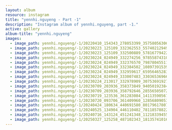 ```yaml
---
layout: album
resource: instagram
title: "yennhi.nguyeng - Part -1"
description: "Instagram album of yennhi.nguyeng, part -1."
active: gallery
album-title: "yennhi.nguyeng"
images:
  - image_path: yennhi.nguyeng/-1/20220410_154343_278053399_357580563066843_1359707325887893549_n.jpg
  - image_path: yennhi.nguyeng/-1/20230223_125109_332362553_557402129499734_500454634624572762_n.jpg
  - image_path: yennhi.nguyeng/-1/20230223_125109_332500889_578167794225174_3525114607687233663_n.jpg
  - image_path: yennhi.nguyeng/-1/20230224_024949_332274256_978558743109522_7757704120959997754_n.jpg
  - image_path: yennhi.nguyeng/-1/20230224_024949_332376570_798780455112974_5808029101013958248_n.jpg
  - image_path: yennhi.nguyeng/-1/20230224_024949_332384502_108973915399946_631760618200592150_n.jpg
  - image_path: yennhi.nguyeng/-1/20230224_024949_332959617_659564652836940_1101432943056776833_n.jpg
  - image_path: yennhi.nguyeng/-1/20230224_024949_333007483_3303653696611465_4187426728494869345_n.jpg
  - image_path: yennhi.nguyeng/-1/20230224_213017_332978909_3075369192757735_7826272294110989118_n.jpg
  - image_path: yennhi.nguyeng/-1/20230709_203936_358373849_940501923843592_8859375466467484516_n.jpg
  - image_path: yennhi.nguyeng/-1/20230709_203936_358792646_285565050724303_8992798699146181197_n.jpg
  - image_path: yennhi.nguyeng/-1/20230719_123536_361283084_141135905676997_8919305202653318802_n.jpg
  - image_path: yennhi.nguyeng/-1/20230720_093706_361409960_1285680905396664_8594628267165146780_n.jpg
  - image_path: yennhi.nguyeng/-1/20240424_180634_440691580_801796178074443_7478783293419352463_n.jpg
  - image_path: yennhi.nguyeng/-1/20240525_134904_446110402_7811857882216483_7044727473456216816_n.jpg
  - image_path: yennhi.nguyeng/-1/20240716_143124_451241348_1121833945560645_5724797719477355767_n.jpg
  - image_path: yennhi.nguyeng/-1/20250327_125258_487102343_18135741016401940_7834429469431062392_n.jpg
---
```

